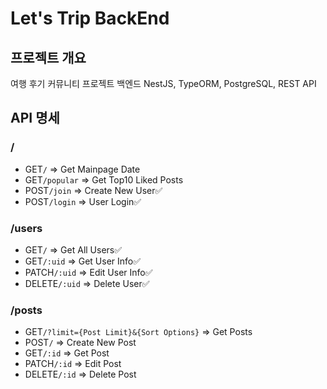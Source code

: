 # Let's Trip BackEnd

## 프로젝트 개요

여행 후기 커뮤니티 프로젝트 백엔드
NestJS, TypeORM, PostgreSQL, REST API

## API 명세

### /

- GET`/` => Get Mainpage Date
- GET`/popular` => Get Top10 Liked Posts
- POST`/join` => Create New User✅
- POST`/login` => User Login✅

### /users

- GET`/` => Get All Users✅
- GET`/:uid` => Get User Info✅
- PATCH`/:uid` => Edit User Info✅
- DELETE`/:uid` => Delete User✅

### /posts

- GET`/?limit={Post Limit}&{Sort Options}` => Get Posts
- POST`/` => Create New Post
- GET`/:id` => Get Post
- PATCH`/:id` => Edit Post
- DELETE`/:id` => Delete Post
